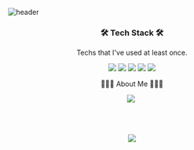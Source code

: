 ![header](https://capsule-render.vercel.app/api?type=wave&color=auto&height=300&section=header&text=HONGYEOB%20KIM&fontSize=90)


<h3 align='center'>🛠 Tech Stack 🛠</h3>

<p align='center'> Techs that I've used at least once.</p>
<p align='center'>
<img src="https://img.shields.io/badge/Python-3766AB?style=flat-square&logo=Python&logoColor=white"> <img src="https://img.shields.io/badge/Docker-148CFF?style=flat-square&logo=Docker&logoColor=white"> <img src="https://img.shields.io/badge/Pytorch-FF3232?style=flat-square&logo=Pytorch&logoColor=white"> <img src="https://img.shields.io/badge/Tensorflow-FF8C0A?style=flat-square&logo=Tensorflow&logoColor=white"> <img src="https://img.shields.io/badge/Numpy-FFD228?style=flat-square&logo=Numpy&logoColor=white">
</p>


<p align='center'> 👨🏻‍💻 About Me 👨🏻‍💻 </p>
<p align='center'> 
    <a href="mailto:mai.hong0924@gmail.com"><img src="https://img.shields.io/badge/Mail-FF5050?style=flat-square&logo=Gmail&logoColor=white&link=""/></a>&nbsp
</p>
<br></br>

<p align='center'>
<img src="https://github-readme-stats.vercel.app/api?username=MaiHon">
</p>
